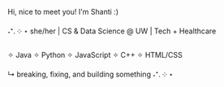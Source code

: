 Hi, nice to meet you! I'm Shanti :) 

˖⁺. ༶ ⋆ she/her | CS & Data Science @ UW | Tech + Healthcare 

✧ Java ✧ Python ✧ JavaScript ✧ C++ ✧ HTML/CSS

↳ breaking, fixing, and building something ˖⁺. ༶ ⋆
